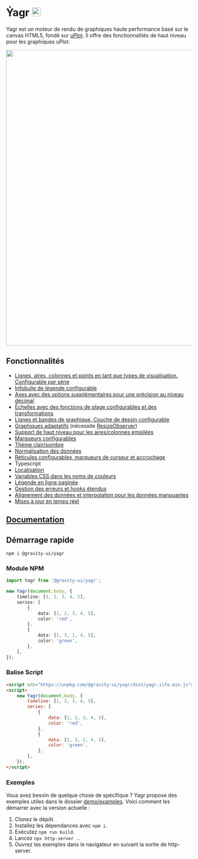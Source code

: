 # Ẏagr <img src="https://raw.githubusercontent.com/gravity-ui/yagr/main/docs/assets/yagr.svg" width="24px" height="24px" />

Yagr est un moteur de rendu de graphiques haute performance basé sur le canvas HTML5, fondé sur [uPlot](https://github.com/leeoniya/uPlot). Il offre des fonctionnalités de haut niveau pour les graphiques uPlot.

<img src="https://raw.githubusercontent.com/gravity-ui/yagr/main/docs/assets/demo.png" width="800" />

## Fonctionnalités

-   [Lignes, aires, colonnes et points en tant que types de visualisation. Configurable par série](https://yagr.tech/en/api/visualization)
-   [Infobulle de légende configurable](https://yagr.tech/en/plugins/tooltip)
-   [Axes avec des options supplémentaires pour une précision au niveau décimal](https://yagr.tech/en/api/axes)
-   [Échelles avec des fonctions de plage configurables et des transformations](https://yagr.tech/en/api/scales)
-   [Lignes et bandes de graphique. Couche de dessin configurable](https://yagr.tech/en/plugins/plot-lines)
-   [Graphiques adaptatifs](https://yagr.tech/en/api/settings#adaptivity) (nécessite [ResizeObserver](https://developer.mozilla.org/en-US/docs/Web/API/ResizeObserver))
-   [Support de haut niveau pour les aires/colonnes empilées](https://yagr.tech/en/api/scales#stacking)
-   [Marqueurs configurables](./docs/api/markers.md)
-   [Thème clair/sombre](https://yagr.tech/en/api/settings#theme)
-   [Normalisation des données](https://yagr.tech/en/api/scales#normalization)
-   [Réticules configurables, marqueurs de curseur et accrochage](https://yagr.tech/en/api/cursor)
-   Typescript
-   [Localisation](https://yagr.tech/en/api/settings#localization)
-   [Variables CSS dans les noms de couleurs](https://yagr.tech/en/api/css)
-   [Légende en ligne paginée](https://yagr.tech/en/plugins/legend)
-   [Gestion des erreurs et hooks étendus](https://yagr.tech/en/api/lifecycle)
-   [Alignement des données et interpolation pour les données manquantes](https://yagr.tech/en/api/data-processing)
-   [Mises à jour en temps réel](https://yagr.tech/en/api/dynamic-updates)

## [Documentation](https://yagr.tech)

## Démarrage rapide

```
npm i @gravity-ui/yagr
```

### Module NPM

```typescript
import Yagr from '@gravity-ui/yagr';

new Yagr(document.body, {
    timeline: [1, 2, 3, 4, 5],
    series: [
        {
            data: [1, 2, 3, 4, 5],
            color: 'red',
        },
        {
            data: [2, 3, 1, 4, 5],
            color: 'green',
        },
    ],
});
```

### Balise Script

```html
<script src="https://unpkg.com/@gravity-ui/yagr/dist/yagr.iife.min.js"></script>
<script>
    new Yagr(document.body, {
        timeline: [1, 2, 3, 4, 5],
        series: [
            {
                data: [1, 2, 3, 4, 5],
                color: 'red',
            },
            {
                data: [2, 3, 1, 4, 5],
                color: 'green',
            },
        ],
    });
</script>
```

### Exemples

Vous avez besoin de quelque chose de spécifique ? Yagr propose des exemples utiles dans le dossier [demo/examples](./demo/examples/). Voici comment les démarrer avec la version actuelle :

1. Clonez le dépôt.
2. Installez les dépendances avec `npm i`.
3. Exécutez `npm run build`.
4. Lancez `npx http-server .`.
5. Ouvrez les exemples dans le navigateur en suivant la sortie de http-server.